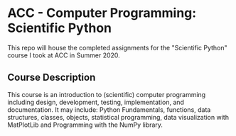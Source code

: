 # ACC - Computer Programming: Scientific Python

This repo will house the completed assignments for the "Scientific Python" course I took at ACC in Summer 2020. 

## Course Description

This course is an introduction to (scientific) computer programming including design, development, testing, implementation, and documentation. It may include: Python Fundamentals, functions, data structures, classes, objects, statistical programming, data visualization with MatPlotLib and Programming with the NumPy library.